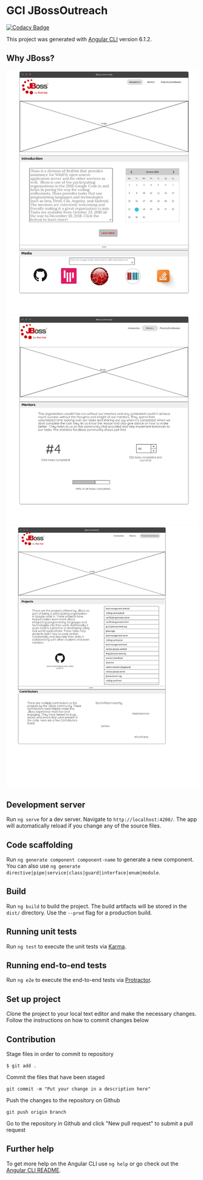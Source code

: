 # GCI JBossOutreach
[![Codacy Badge](https://api.codacy.com/project/badge/Grade/6e498db47687428fb7acda6304b8e63f)](https://www.codacy.com/app/JBossOutreach/gci18.jbossoutreach.org?utm_source=github.com&amp;utm_medium=referral&amp;utm_content=JBossOutreach/gci18.jbossoutreach.org&amp;utm_campaign=Badge_Grade)

This project was generated with [Angular CLI](https://github.com/angular/angular-cli) version 6.1.2.

## Why JBoss?
![alt tag](https://github.com/Roku234/gci18.jbossoutreach.org/blob/master/src/assets/Introduction.png)
![alt tag](https://github.com/Roku234/gci18.jbossoutreach.org/blob/master/src/assets/Mentors.png)
![alt tag](https://github.com/Roku234/gci18.jbossoutreach.org/blob/master/src/assets/Projects.png)

## Development server

Run `ng serve` for a dev server. Navigate to `http://localhost:4200/`. The app will automatically reload if you change any of the source files.

## Code scaffolding

Run `ng generate component component-name` to generate a new component. You can also use `ng generate directive|pipe|service|class|guard|interface|enum|module`.

## Build

Run `ng build` to build the project. The build artifacts will be stored in the `dist/` directory. Use the `--prod` flag for a production build.

## Running unit tests

Run `ng test` to execute the unit tests via [Karma](https://karma-runner.github.io).

## Running end-to-end tests

Run `ng e2e` to execute the end-to-end tests via [Protractor](http://www.protractortest.org/).

## Set up project
Clone the project to your local text editor and make the necessary changes. Follow the instructions on how to commit changes below

## Contribution
Stage files in order to commit to repository
```
$ git add .
```
Commit the files that have been staged
```
git commit -m "Put your change in a description here"
```
Push the changes to the repository on Github
```
git push origin branch
```
Go to the repository in Github and click "New pull request" to submit a pull request

## Further help

To get more help on the Angular CLI use `ng help` or go check out the [Angular CLI README](https://github.com/angular/angular-cli/blob/master/README.md).

